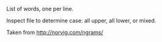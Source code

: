 List of words, one per line.

Inspect file to determine case: all upper, all lower, or mixed.

Taken from http://norvig.com/ngrams/
